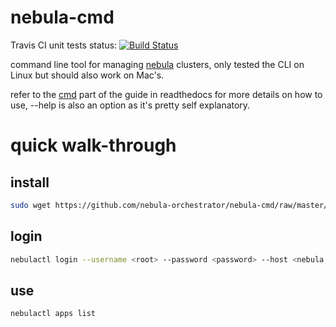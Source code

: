 # nebula-cmd

Travis CI unit tests status: [![Build Status](https://travis-ci.org/nebula-orchestrator/nebula-cmd.svg?branch=master)](https://travis-ci.org/nebula-orchestrator/nebula-cmd)

command line tool for managing [nebula](https://nebula-orchestrator.github.io/) clusters, only tested the CLI on Linux but should also work on Mac's.

refer to the [cmd](http://nebula.readthedocs.io/en/latest/cmd/) part of the guide in readthedocs for more details on how to use, --help is also an option as it's pretty self explanatory.

# quick walk-through
## install 

```bash
sudo wget https://github.com/nebula-orchestrator/nebula-cmd/raw/master/dist/nebulactl -O  /usr/local/bin/nebulactl && sudo chmod +x /usr/local/bin/nebulactl
```

## login

```bash
nebulactl login --username <root> --password <password> --host <nebula.host.com> --port <80> --protocol <http/https>
```

## use

```bash
nebulactl apps list
```

